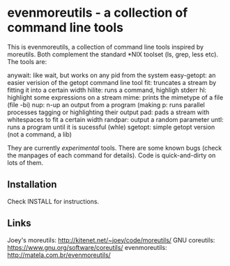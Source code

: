 evenmoreutils - a collection of command line tools
==================================================

This is evenmoreutils, a collection of command line tools inspired by
moreutils.  Both complement the standard *NIX toolset (ls, grep, less etc).
The tools are:

anywait: like wait, but works on any pid from the system
easy-getopt: an easier verision of the getopt command line tool
fit:     truncates a stream by fitting it into a certain width
hilite:  runs a command, highligh stderr
hl:      highlight some expressions on a stream
mime:    prints the mimetype of a file (file -bi)
nup:     n-up an output from a program (making 
p:       runs parallel processes tagging or highlighting their output
pad:     pads a stream with whitespaces to fit a certain width
randpar: output a random parameter
untl:    runs a program until it is sucessful (whle)
sgetopt: simple getopt version (not a command, a lib)

They are currently *experimental* tools.  There are some known bugs (check the
manpages of each command for details).  Code is quick-and-dirty on lots of
them.


Installation
------------

Check INSTALL for instructions.


Links
-----

Joey's moreutils:  http://kitenet.net/~joey/code/moreutils/
GNU coreutils:     https://www.gnu.org/software/coreutils/
evenmoreutils:     http://matela.com.br/evenmoreutils/

